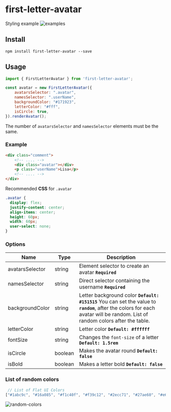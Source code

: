 # first-letter-avatar

Styling example
![examples](https://user-images.githubusercontent.com/22887185/149676361-231f9208-0272-4742-9719-0a02fe638abf.png)

## Install

```shell
npm install first-letter-avatar --save
```

## Usage

```js
import { FirstLetterAvatar } from 'first-letter-avatar';

const avatar = new FirstLetterAvatar({
    avatarsSelector: ".avatar",
    namesSelector: ".userName",
    backgroundColor: "#171923",
    letterColor: "#fff",
    isCircle: true,
}).renderAvatar();
```

The number of `avatarsSelector` and `namesSelector` elements must be the same.

### Example
```html
<div class="comment">
    <!-- .... -->
    <div class="avatar"></div>
    <p class="userName">Lisa</p>
    <!-- .... -->
</div>
```

Recommended **CSS** for ``.avatar``
```css
.avatar {
  display: flex;
  justify-content: center;
  align-items: center;
  height: 60px;
  width: 60px;
  user-select: none;
}
```

### Options

| Name | Type | Description
| --- | --- | --- |
| avatarsSelector | string | Element selector to create an avatar **`Required`** |
| namesSelector | string | Direct selector containing the username **`Required`** |
| backgroundColor | string | Letter background color  **`Default: #151515`** You can set the value to **`random`**, after the colors for each avatar will be random. List of random colors after the table.|
| letterColor | string | Letter color  **`Default: #ffffff`** |
| fontSize | string | Changes the `font-size` of a letter  **`Default: 1.5rem`** |
| isCircle | boolean | Makes the avatar round  **`Default: false`** |
| isBold | boolean | Makes a letter bold **`Default: false`** |

### List of random colors

```js
 // List of Flat UI Colors
["#1abc9c", "#16a085", "#f1c40f", "#f39c12", "#2ecc71", "#27ae60", "#e67e22", "#d35400", "#3498db", "#2980b9", "#e74c3c", "#c0392b", "#9b59b6", "#8e44ad", "#34495e", "#2c3e50", "#95a5a6", "#7f8c8d"]
```
![random-colors](https://user-images.githubusercontent.com/22887185/149675953-aeaad157-1fef-4025-bacb-2d331f6b1e28.png)
